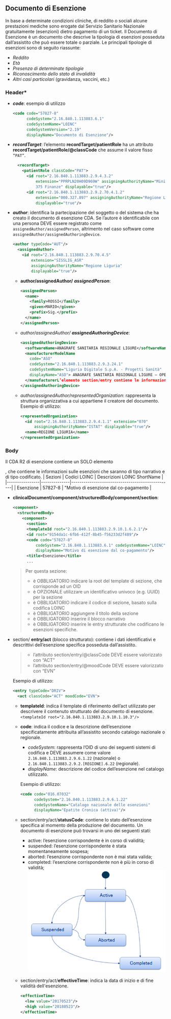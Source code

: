 ## Documento di Esenzione
In base a determinate condizioni cliniche, di reddito o sociali alcune prestazioni mediche sono erogate dal Servizio Sanitario Nazionale gratuitamente (esenzioni) dietro pagamento di un ticket. Il Documento di Esenzione è un documento che descrive la tipologia di esenzioni posseduta dall’assistito che può essere totale o parziale. Le principali tipologie di esenzioni sono di seguito riassunte:
- _Reddito_
- _Età_
- _Presenza di determinate tipologie_
- _Riconoscimento dello stato di invalidità_
- _Altri casi particolari_ (gravidanza, vaccini, etc.)
### Header*
- ***code***: esempio di utilizzo
  ```xml
  <code code="57827-8"
        codeSystem="2.16.840.1.113883.6.1"
        codeSystemName="LOINC"
        codeSystemVersion="2.19"
        displayName="Documento di Esenzione"/>
  ```
- ***recordTarget***: l’elemento __recordTarget/patientRole__ ha un attributo __recordTarget/patientRole/@classCode__ che assume il valore fisso ``“PAT”``.
  ```xml
    <recordTarget>
      <patientRole classCode="PAT">
        <id root="2.16.840.1.113883.2.9.4.3.2"
            extension="PPRPLN20H09D969W" assigningAuthorityName="Ministero Economie e
            375 Finanze" displayable="true"/>
        <id root="2.16.840.1.113883.2.9.2.70.4.1.2"
            extension="000.327.897" assigningAuthorityName="Regione Liguria"
            displayable="true"/>
  ```
- ***author***: identifica la partecipazione del soggetto o del sistema che ha creato il documento di esenzione CDA. Se l’autore è identificabile con una persona DEVE essere registrato come ``assignedAuthor/assignedPerson``, altrimento nel caso software come ``assignedAuthor/assignedAuthoringDevice``. 
  ```xml
  <author typeCode="AUT"/>
    <assignedAuthor>
      <id root="2.16.840.1.113883.2.9.70.4.5" 
          extension="SISSLIG_ASR" 
          assigningAuthorityName="Regione Liguria" 
          displayable="true"/>
  ```
  - __author/assignedAuthor/__ ***assignedPerson***:
    ```xml
    <assignedPerson>
      <name>
        <family>ROSSI</family>
        <given>MARIO</given>
        <prefix>Sig.</prefix>
      </name>
    </assignedPerson>
    ```
  - _author/assignedAuthor/_ ***assignedAuthoringDevice***:
    ```xml
    <assignedAuthoringDevice>
      <softwareName>ANAGRAFE SANITARIA REGIONALE LIGURE</softwareName>
      <manufacturerModelName 
        code="ASO"
        codeSystem="2.16.840.1.113883.2.9.3.24.1" 
        codeSystemName="Liguria Digitale S.p.A. - Progetti Sanità" 
        displayName="ASO"> ANAGRAFE SANITARIA REGIONALE LIGURE – OPERATORE DI SPORTELLO
      </manufacturerL’elemento section/entry contiene le informazioni dell’esenzione specifica ModelName>
    </assignedAuthoringDevice>
    ```
  - _author/assignedAuthor/representedOrganization_: rappresenta la struttura organizzativa a cui appartiene il creatore del documento. 
  Esempio di utilizzo:
    ```xml
    <representedOrganization>
      <id root="2.16.840.1.113883.2.9.4.1.1" extension="070" 
          assigningAuthorityName="ISTAT" displayable="true"/>
      <name>REGIONE LIGURIA</name>
    </representedOrganization>
    ```
### Body
Il CDA R2 di esenzione contiene un SOLO elemento <section>, che contiene le informazioni sulle esenzioni che saranno di tipo narrativo e di tipo codificato.
 | Sezioni        | Codici LOINC | Descrizioni LOINC ShortName                     |
  |----------------|--------------|-------------------------------------------------|
  | Esenzione | 57827-8      | "Motivo di esenzione dal co-pagamento |
- __clinicalDocument/component/structuredBody/component/section__: 
  ```xml
  <component>
    <structuredBody>
      <component>
        <section>
        <templateId root="2.16.840.1.113883.2.9.10.1.6.2.1"/>
        <id root="9154da1c-6fb6-412f-8b45-f56233d2f489"/>
        <code code="57827-8" 
            codeSystem="2.16.840.1.113883.6.1" codeSystemName="LOINC"
            displayName="Motivo di esenzione dal co-pagamento"/>
        <title>Esenzione</title>
        ...
  ```

  > Per questa sezione:
  > - è OBBLIGATORIO indicare la root del template di sezione, che corrisponde ad un OID
  > - è OPZIONALE utilizzare un identificativo univoco (e.g. UUID) per la sezione
  > - è OBBLIGATORIO indicare il codice di sezione, basato sulla codifica LOINC
  > - è OBBLIGATORIO aggiungere il titolo della sezione
  > - è OBBLIGATORIO inserire il blocco narrativo
  > - è OBBLIGATORIO inserire le entry strutturate che codificano le esenzioni specifiche.

- section/ __entry/act__ (blocco strutturato): contiene i dati identificativi e descrittivi dell’esenzione specifica posseduta dall’assistito.
  > - l’attributo section/entry/@classCode DEVE essere valorizzato con “ACT”
  > - l’attributo section/entry/@moodCode DEVE essere valorizzato con “EVN”

  Esempio di utilizzo:
  ```xml
  <entry typeCode="DRIV">
    <act classCode="ACT" moodCode="EVN">
  ```
  - __templateId__:  indica il template di riferimento dell’act utilizzato per descrivere il contenuto strutturato del documento di esenzione. ```<templateId root="2.16.840.1.113883.2.9.10.1.10.3"/>```
  - __code__: indica il codice e la descrizione dell’esenzione specificatamente attribuita all’assistito secondo catalogo nazionale o regionale.
    - _codeSystem_: rappresenta l’OID di uno dei seguenti sistemi di codifica e DEVE assumere come valore ``2.16.840.1.113883.2.9.6.1.22`` (nazionale) o ``2.16.840.1.113883.2.9.2.[REGIONE].6.22`` (regionale).
    - _displayName_: descrizione del codice dell’esenzione nel catalogo utilizzato.
    
    Esempio di utilizzo:
    ```xml
    <code code="016.07032" 
          codeSystem="2.16.840.1.113883.2.9.6.1.22" 
          codeSystemName="Catalogo nazionale delle esenzioni"
          displayName="Epatite Cronica (attiva)"/>
    ```
  - section/entry/act/__statusCode__: contiene lo stato dell’esenzione specifica al momento della produzione del documento. Un documento di esenzione può trovarsi in uno dei seguenti stati:
    - active: l’esenzione corrispondente è in corso di validità;
    - suspended: l’esenzione corrispondente è stata momentaneamente sospesa;
    - aborted: l’esenzione corrispondente non è mai stata valida;
    - completed: l’esenzione corrispondente non è più in corso di validità;
    ![Diagram of DE statusCode](images/de-status-diagram.png "statusCode")
  - section/entry/act/__effectiveTime__: indica la data di inizio e di fine validità dell'esenzione.
    ```xml
    <effectiveTime>
      <low value="20170523"/>
      <high value="20180523"/>
    </effectiveTime>
    ```
